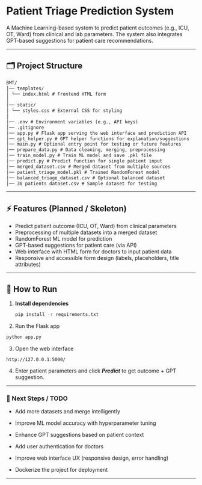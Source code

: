 # Patient Triage Prediction System

A Machine Learning-based system to predict patient outcomes (e.g., ICU, OT, Ward) from clinical and lab parameters. The system also integrates GPT-based suggestions for patient care recommendations.

---

## 🗂 Project Structure

```txt
BMT/
│── templates/
│ └── index.html # Frontend HTML form
│
│── static/
│ └── styles.css # External CSS for styling
│
│── .env # Environment variables (e.g., API keys)
│── .gitignore
│── app.py # Flask app serving the web interface and prediction API
│── gpt_helper.py # GPT helper functions for explanation/suggestions
│── main.py # Optional entry point for testing or future features
│── prepare_data.py # Data cleaning, merging, preprocessing
│── train_model.py # Train ML model and save .pkl file
│── predict.py # Predict function for single patient input
│── merged_dataset.csv # Merged dataset from multiple sources
│── patient_triage_model.pkl # Trained RandomForest model
│── balanced_triage_dataset.csv # Optional balanced dataset
│── 30 patients dataset.csv # Sample dataset for testing

```

---

## ⚡ Features (Planned / Skeleton)

- Predict patient outcome (ICU, OT, Ward) from clinical parameters
- Preprocessing of multiple datasets into a merged dataset
- RandomForest ML model for prediction
- GPT-based suggestions for patient care (via API)
- Web interface with HTML form for doctors to input patient data
- Responsive and accessible form design (labels, placeholders, title attributes)

---

## 📝 How to Run

1. **Install dependencies**  
   ```bash
   pip install -r requirements.txt
   ```
2. Run the Flask app
```bash
python app.py
```

3. Open the web interface
```
http://127.0.0.1:5000/

```
4. Enter patient parameters and click ***Predict*** to get outcome + GPT suggestion.

----

### 🔧 Next Steps / TODO

+ Add more datasets and merge intelligently

+ Improve ML model accuracy with hyperparameter tuning

+ Enhance GPT suggestions based on patient context

+ Add user authentication for doctors

+ Improve web interface UX (responsive design, error handling)

+ Dockerize the project for deployment

----
